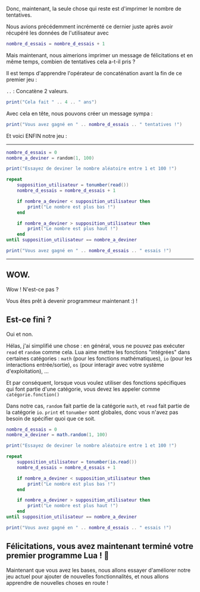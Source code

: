 Donc, maintenant, la seule chose qui reste est d'imprimer le nombre de tentatives.

Nous avions précédemment incrémenté ce dernier juste après avoir récupéré les données de l'utilisateur avec 

```lua
nombre_d_essais = nombre_d_essais + 1
```

Mais maintenant, nous aimerions imprimer un message de félicitations et en même temps, combien de tentatives cela a-t-il pris ?

Il est temps d'apprendre l'opérateur de concaténation avant la fin de ce premier jeu :

`..` : Concatène 2 valeurs.

<div class="runner">

```lua
print("Cela fait " .. 4 .. " ans")
```

</div>

Avec cela en tête, nous pouvons créer un message sympa :

```lua
print("Vous avez gagné en " .. nombre_d_essais .. " tentatives !")
```

Et voici ENFIN notre jeu :

---

<div class="runner">

```lua
nombre_d_essais = 0
nombre_a_deviner = random(1, 100)

print("Essayez de deviner le nombre aléatoire entre 1 et 100 !")

repeat
    supposition_utilisateur = tonumber(read())
    nombre_d_essais = nombre_d_essais + 1

    if nombre_a_deviner < supposition_utilisateur then
        print("Le nombre est plus bas !")
    end

    if nombre_a_deviner > supposition_utilisateur then
        print("Le nombre est plus haut !")
    end
until supposition_utilisateur == nombre_a_deviner

print("Vous avez gagné en " .. nombre_d_essais .. " essais !")
```

</div>

---

## WOW.

Wow ! N'est-ce pas ?

Vous êtes prêt à devenir programmeur maintenant :) !

## Est-ce fini ?

Oui et non.

Hélas, j'ai simplifié une chose : en général, vous ne pouvez pas exécuter `read` et `random` comme cela. Lua aime mettre les fonctions "intégrées" dans certaines catégories : `math` (pour les fonctions mathématiques), `io` (pour les interactions entrée/sortie), `os` (pour interagir avec votre système d'exploitation), ...

Et par conséquent, lorsque vous voulez utiliser des fonctions spécifiques qui font partie d'une catégorie, vous devez les appeler comme `catégorie.fonction()`

Dans notre cas, `random` fait partie de la catégorie `math`, et `read` fait partie de la catégorie `io`. `print` et `tonumber` sont globales, donc vous n'avez pas besoin de spécifier quoi que ce soit.

<div class="runner">

```lua
nombre_d_essais = 0
nombre_a_deviner = math.random(1, 100)

print("Essayez de deviner le nombre aléatoire entre 1 et 100 !")

repeat
    supposition_utilisateur = tonumber(io.read())
    nombre_d_essais = nombre_d_essais + 1

    if nombre_a_deviner < supposition_utilisateur then
        print("Le nombre est plus bas !")
    end

    if nombre_a_deviner > supposition_utilisateur then
        print("Le nombre est plus haut !")
    end
until supposition_utilisateur == nombre_a_deviner

print("Vous avez gagné en " .. nombre_d_essais .. " essais !")
```

</div>

## Félicitations, vous avez maintenant terminé votre premier programme Lua ! 🎉

Maintenant que vous avez les bases, nous allons essayer d'améliorer notre jeu actuel pour ajouter de nouvelles fonctionnalités, et nous allons apprendre de nouvelles choses en route !

